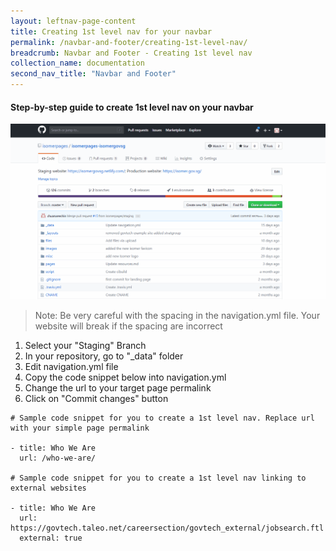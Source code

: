 ```yaml
---
layout: leftnav-page-content
title: Creating 1st level nav for your navbar
permalink: /navbar-and-footer/creating-1st-level-nav/
breadcrumb: Navbar and Footer - Creating 1st level nav
collection_name: documentation
second_nav_title: "Navbar and Footer"
---
```

#### **Step-by-step guide to create 1st level nav on your navbar**
![Adding first level nav](/images/resources/adding-first-level-item-to-your-navigation-bar.gif)
> Note: Be very careful with the spacing in the navigation.yml file. Your website will break if the spacing are incorrect

1. Select your "Staging" Branch
2. In your repository, go to "_data" folder
3. Edit navigation.yml file
4. Copy the code snippet below into navigation.yml
5. Change the url to your target page permalink
6. Click on "Commit changes" button

```
# Sample code snippet for you to create a 1st level nav. Replace url with your simple page permalink

- title: Who We Are
  url: /who-we-are/
  
# Sample code snippet for you to create a 1st level nav linking to external websites

- title: Who We Are
  url: https://govtech.taleo.net/careersection/govtech_external/jobsearch.ftl
  external: true
```
